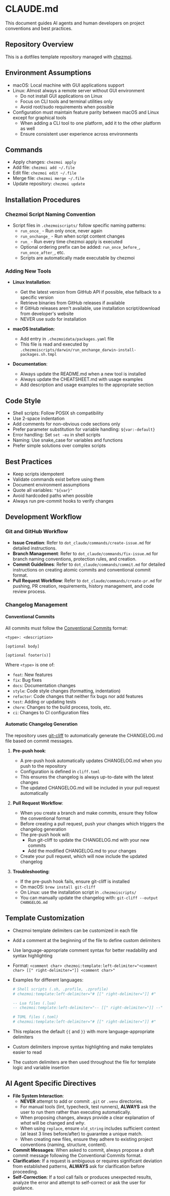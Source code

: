 # CLAUDE.md

This document guides AI agents and human developers on project conventions and best practices.

## Repository Overview

This is a dotfiles template repository managed with [chezmoi](https://chezmoi.io/).

## Environment Assumptions

- macOS: Local machine with GUI applications support
- Linux: Almost always a remote server without GUI environment
  - Do not install GUI applications on Linux
  - Focus on CLI tools and terminal utilities only
  - Avoid root/sudo requirements when possible
- Configuration must maintain feature parity between macOS and Linux except for graphical tools
  - When adding a CLI tool to one platform, add it to the other platform as well
  - Ensure consistent user experience across environments

## Commands

- Apply changes: `chezmoi apply`
- Add file: `chezmoi add ~/.file`
- Edit file: `chezmoi edit ~/.file`
- Merge file: `chezmoi merge ~/.file`
- Update repository: `chezmoi update`

## Installation Procedures

### Chezmoi Script Naming Convention

- Script files in `.chezmoiscripts/` follow specific naming patterns:
  - `run_once_` - Run only once, never again
  - `run_onchange_` - Run when script content changes
  - `run_` - Run every time chezmoi apply is executed
  - Optional ordering prefix can be added: `run_once_before_`, `run_once_after_`, etc.
  - Scripts are automatically made executable by chezmoi

### Adding New Tools

- **Linux Installation**:
  - Get the latest version from GitHub API if possible, else fallback to a specific version
  - Retrieve binaries from GitHub releases if available
  - If GitHub releases aren't available, use installation script/download from developer's website
  - NEVER use sudo for installation

- **macOS Installation**:
  - Add entry in `.chezmoidata/packages.yaml` file
  - This file is read and executed by `.chezmoiscripts/darwin/run_onchange_darwin-install-packages.sh.tmpl`

- **Documentation**:
  - Always update the README.md when a new tool is installed
  - Always update the CHEATSHEET.md with usage examples
  - Add description and usage examples to the appropriate section

## Code Style

- Shell scripts: Follow POSIX sh compatibility
- Use 2-space indentation
- Add comments for non-obvious code sections only
- Prefer parameter substitution for variable handling: `${var:-default}`
- Error handling: Set `set -eu` in shell scripts
- Naming: Use snake_case for variables and functions
- Prefer simple solutions over complex scripts

## Best Practices

- Keep scripts idempotent
- Validate commands exist before using them
- Document environment assumptions
- Quote all variables: `"${var}"`
- Avoid hardcoded paths when possible
- Always run pre-commit hooks to verify changes

## Development Workflow

### Git and GitHub Workflow
- **Issue Creation**: Refer to `dot_claude/commands/create-issue.md` for detailed instructions.
- **Branch Management**: Refer to `dot_claude/commands/fix-issue.md` for branch naming conventions, protection rules, and creation.
- **Commit Guidelines**: Refer to `dot_claude/commands/commit.md` for detailed instructions on creating atomic commits and conventional commit format.
- **Pull Request Workflow**: Refer to `dot_claude/commands/create-pr.md` for pushing, PR creation, requirements, history management, and code review process.

### Changelog Management

#### Conventional Commits

All commits must follow the [Conventional Commits](https://www.conventionalcommits.org/) format:

```
<type>: <description>

[optional body]

[optional footer(s)]
```

Where `<type>` is one of:
- `feat`: New features
- `fix`: Bug fixes
- `docs`: Documentation changes
- `style`: Code style changes (formatting, indentation)
- `refactor`: Code changes that neither fix bugs nor add features
- `test`: Adding or updating tests
- `chore`: Changes to the build process, tools, etc.
- `ci`: Changes to CI configuration files

#### Automatic Changelog Generation

The repository uses [git-cliff](https://github.com/orhun/git-cliff) to automatically generate the CHANGELOG.md file based on commit messages.

1. **Pre-push hook**:
   - A pre-push hook automatically updates CHANGELOG.md when you push to the repository
   - Configuration is defined in `cliff.toml`
   - This ensures the changelog is always up-to-date with the latest changes
   - The updated CHANGELOG.md will be included in your pull request automatically

2. **Pull Request Workflow**:
   - When you create a branch and make commits, ensure they follow the conventional format
   - Before creating a pull request, push your changes which triggers the changelog generation
   - The pre-push hook will:
     - Run git-cliff to update the CHANGELOG.md with your new commits
     - Add the modified CHANGELOG.md to your changes
   - Create your pull request, which will now include the updated changelog

3. **Troubleshooting**:
   - If the pre-push hook fails, ensure git-cliff is installed
   - On macOS: `brew install git-cliff`
   - On Linux: use the installation script in `.chezmoiscripts/`
   - You can manually update the changelog with: `git-cliff --output CHANGELOG.md`

## Template Customization

- Chezmoi template delimiters can be customized in each file
- Add a comment at the beginning of the file to define custom delimiters
- Use language-appropriate comment syntax for better readability and syntax highlighting
- Format: `<comment char> chezmoi:template:left-delimiter="<comment char> [[" right-delimiter="]] <comment char>"`
- Examples for different languages:

  ```sh
  # Shell scripts (.sh, .profile, .zprofile)
  # chezmoi:template:left-delimiter="# [[" right-delimiter="]] #"
  ```

  ```lua
  -- Lua files (.lua)
  -- chezmoi:template:left-delimiter="-- [[" right-delimiter="]] --"
  ```

  ```toml
  # TOML files (.toml)
  # chezmoi:template:left-delimiter="# [[" right-delimiter="]] #"
  ```

- This replaces the default `{{` and `}}` with more language-appropriate delimiters
- Custom delimiters improve syntax highlighting and make templates easier to read
- The custom delimiters are then used throughout the file for template logic and variable insertion

## AI Agent Specific Directives

- **File System Interaction**:
    - **NEVER** attempt to add or commit `.git` or `.venv` directories.
    - For manual tools (lint, typecheck, test runners), **ALWAYS** ask the user to run them rather than executing automatically.
    - When proposing changes, always provide a clear explanation of *what* will be changed and *why*.
    - When using `replace`, ensure `old_string` includes sufficient context (at least 3 lines before/after) to guarantee a unique match.
    - When creating new files, ensure they adhere to existing project conventions (naming, structure, content).
- **Commit Messages**: When asked to commit, always propose a draft commit message following the Conventional Commits format.
- **Clarification**: If a request is ambiguous or requires significant deviation from established patterns, **ALWAYS** ask for clarification before proceeding.
- **Self-Correction**: If a tool call fails or produces unexpected results, analyze the error and attempt to self-correct or ask the user for guidance.
